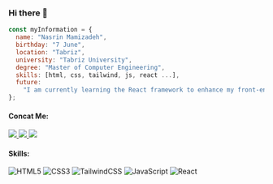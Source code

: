 ### Hi there 👋

```js
const myInformation = {
  name: "Nasrin Mamizadeh",
  birthday: "7 June",
  location: "Tabriz", 
  university: "Tabriz University",
  degree: "Master of Computer Engineering",
  skills: [html, css, tailwind, js, react ...],
  future:
    "I am currently learning the React framework to enhance my front-end abilities",
};
```
#### Concat Me:
<p>
  <a href="https://instagram.com/nasrin._.mzd1/">
    <img src="https://img.shields.io/badge/Instagram-@nasrin._.mzd1-red?style=flat&logo=instagram" />
  </a>
  <a href="https://t.me/Nasrin_mzd/">
    <img src="https://img.shields.io/badge/Telegram-@Nasrin_mzd-blue?style=flat&logo=telegram" />
  </a>
  <a href="mailto:nasriiin2016@gmail.com">
      <img src="https://img.shields.io/badge/Email-nasriiin2016@gmail.com-darkred?style=flat&logo=gmail" /> 
  </a>
</p>

#### Skills:
![HTML5](https://img.shields.io/badge/html5-%23E34F26.svg?style=for-the-badge&logo=html5&logoColor=white)
![CSS3](https://img.shields.io/badge/css3-%231572B6.svg?style=for-the-badge&logo=css3&logoColor=white)
![TailwindCSS](https://img.shields.io/badge/tailwindcss-%2338B2AC.svg?style=for-the-badge&logo=tailwind-css&logoColor=white)
![JavaScript](https://img.shields.io/badge/javascript-%23323330.svg?style=for-the-badge&logo=javascript&logoColor=%23F7DF1E)
![React](https://img.shields.io/badge/javascript-%23323330.svg?style=for-the-badge&logo=javascript&logoColor=%23F7DF1E)

